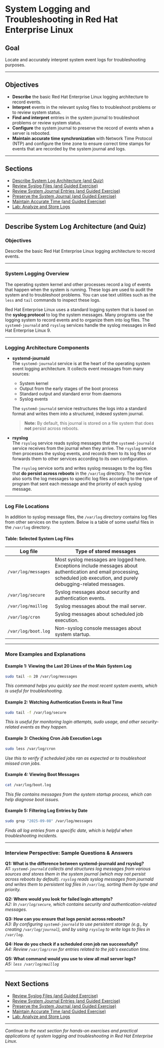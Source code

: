 # System Logging and Troubleshooting in Red Hat Enterprise Linux

## Goal

Locate and accurately interpret system event logs for troubleshooting purposes.

---

## Objectives

- **Describe** the basic Red Hat Enterprise Linux logging architecture to record events.
- **Interpret** events in the relevant syslog files to troubleshoot problems or to review system status.
- **Find and interpret** entries in the system journal to troubleshoot problems or review system status.
- **Configure** the system journal to preserve the record of events when a server is rebooted.
- **Maintain accurate time synchronization** with Network Time Protocol (NTP) and configure the time zone to ensure correct time stamps for events that are recorded by the system journal and logs.

---

## Sections

- [Describe System Log Architecture (and Quiz)](#describe-system-log-architecture-and-quiz)
- [Review Syslog Files (and Guided Exercise)](#review-syslog-files-and-guided-exercise)
- [Review System Journal Entries (and Guided Exercise)](#review-system-journal-entries-and-guided-exercise)
- [Preserve the System Journal (and Guided Exercise)](#preserve-the-system-journal-and-guided-exercise)
- [Maintain Accurate Time (and Guided Exercise)](#maintain-accurate-time-and-guided-exercise)
- [Lab: Analyze and Store Logs](#lab-analyze-and-store-logs)

---

## Describe System Log Architecture (and Quiz)

### Objectives

Describe the basic Red Hat Enterprise Linux logging architecture to record events.

---

### System Logging Overview

The operating system kernel and other processes record a log of events that happen when the system is running. These logs are used to audit the system and to troubleshoot problems. You can use text utilities such as the `less` and `tail` commands to inspect these logs.

Red Hat Enterprise Linux uses a standard logging system that is based on the **syslog protocol** to log the system messages. Many programs use the logging system to record events and to organize them into log files. The `systemd-journald` and `rsyslog` services handle the syslog messages in Red Hat Enterprise Linux 9.

---

### Logging Architecture Components

- **systemd-journald**  
  The `systemd-journald` service is at the heart of the operating system event logging architecture. It collects event messages from many sources:
  - System kernel
  - Output from the early stages of the boot process
  - Standard output and standard error from daemons
  - Syslog events

  The `systemd-journald` service restructures the logs into a standard format and writes them into a structured, indexed system journal.  
  > **Note:** By default, this journal is stored on a file system that does **not** persist across reboots.

- **rsyslog**  
  The `rsyslog` service reads syslog messages that the `systemd-journald` service receives from the journal when they arrive. The `rsyslog` service then processes the syslog events, and records them to its log files or forwards them to other services according to its own configuration.

  The `rsyslog` service sorts and writes syslog messages to the log files that **do persist across reboots** in the `/var/log` directory. The service also sorts the log messages to specific log files according to the type of program that sent each message and the priority of each syslog message.

---

### Log File Locations

In addition to syslog message files, the `/var/log` directory contains log files from other services on the system. Below is a table of some useful files in the `/var/log` directory.

#### Table: Selected System Log Files

| Log file             | Type of stored messages                                                                                   |
|----------------------|----------------------------------------------------------------------------------------------------------|
| `/var/log/messages`  | Most syslog messages are logged here. Exceptions include messages about authentication and email processing, scheduled job execution, and purely debugging-related messages. |
| `/var/log/secure`    | Syslog messages about security and authentication events.                                                |
| `/var/log/maillog`   | Syslog messages about the mail server.                                                                   |
| `/var/log/cron`      | Syslog messages about scheduled job execution.                                                           |
| `/var/log/boot.log`  | Non-syslog console messages about system startup.                                                        |

---

### More Examples and Explanations

#### Example 1: Viewing the Last 20 Lines of the Main System Log

```bash
sudo tail -n 20 /var/log/messages
```
*This command helps you quickly see the most recent system events, which is useful for troubleshooting.*

#### Example 2: Watching Authentication Events in Real Time

```bash
sudo tail -f /var/log/secure
```
*This is useful for monitoring login attempts, sudo usage, and other security-related events as they happen.*

#### Example 3: Checking Cron Job Execution Logs

```bash
sudo less /var/log/cron
```
*Use this to verify if scheduled jobs ran as expected or to troubleshoot missed cron jobs.*

#### Example 4: Viewing Boot Messages

```bash
cat /var/log/boot.log
```
*This file contains messages from the system startup process, which can help diagnose boot issues.*

#### Example 5: Filtering Log Entries by Date

```bash
sudo grep "2025-09-08" /var/log/messages
```
*Finds all log entries from a specific date, which is helpful when troubleshooting incidents.*

---

### Interview Perspective: Sample Questions & Answers

**Q1: What is the difference between systemd-journald and rsyslog?**  
*A1: `systemd-journald` collects and structures log messages from various sources and stores them in the system journal (which may not persist across reboots by default). `rsyslog` reads syslog messages from journald and writes them to persistent log files in `/var/log`, sorting them by type and priority.*

**Q2: Where would you look for failed login attempts?**  
*A2: In `/var/log/secure`, which contains security and authentication-related messages.*

**Q3: How can you ensure that logs persist across reboots?**  
*A3: By configuring `systemd-journald` to use persistent storage (e.g., by creating `/var/log/journal`), and by using `rsyslog` to write logs to files in `/var/log`.*

**Q4: How do you check if a scheduled cron job ran successfully?**  
*A4: Review `/var/log/cron` for entries related to the job's execution time.*

**Q5: What command would you use to view all mail server logs?**  
*A5: `less /var/log/maillog`*

---

## Next Sections

- [Review Syslog Files (and Guided Exercise)](#review-syslog-files-and-guided-exercise)
- [Review System Journal Entries (and Guided Exercise)](#review-system-journal-entries-and-guided-exercise)
- [Preserve the System Journal (and Guided Exercise)](#preserve-the-system-journal-and-guided-exercise)
- [Maintain Accurate Time (and Guided Exercise)](#maintain-accurate-time-and-guided-exercise)
- [Lab: Analyze and Store Logs](#lab-analyze-and-store-logs)

---

*Continue to the next section for hands-on exercises and practical applications of system logging and troubleshooting in Red Hat Enterprise Linux.*

